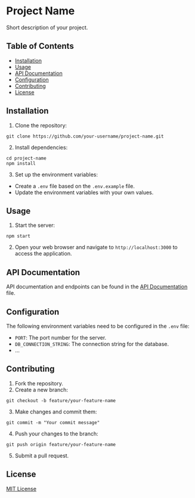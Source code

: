 # Project Name

Short description of your project.

## Table of Contents

- [Installation](#installation)
- [Usage](#usage)
- [API Documentation](#api-documentation)
- [Configuration](#configuration)
- [Contributing](#contributing)
- [License](#license)

## Installation

1. Clone the repository:
```
git clone https://github.com/your-username/project-name.git
```

2. Install dependencies:
```
cd project-name
npm install
```

3. Set up the environment variables:
- Create a `.env` file based on the `.env.example` file.
- Update the environment variables with your own values.

## Usage

1. Start the server:
```
npm start
```

2. Open your web browser and navigate to `http://localhost:3000` to access the application.

## API Documentation

API documentation and endpoints can be found in the [API Documentation](api-documentation.md) file.

## Configuration

The following environment variables need to be configured in the `.env` file:

- `PORT`: The port number for the server.
- `DB_CONNECTION_STRING`: The connection string for the database.
- ...

## Contributing

1. Fork the repository.
2. Create a new branch:
```
git checkout -b feature/your-feature-name
```
3. Make changes and commit them:
```
git commit -m "Your commit message"
```
4. Push your changes to the branch:
```
git push origin feature/your-feature-name
```
5. Submit a pull request.

## License

[MIT License](LICENSE)
